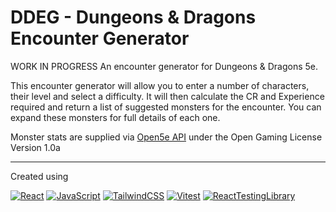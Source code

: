# DDEG - Dungeons & Dragons Encounter Generator

WORK IN PROGRESS
An encounter generator for Dungeons &amp; Dragons 5e.

This encounter generator will allow you to enter a number of characters, their level and select a difficulty. It will then calculate the CR and Experience required and return a list of suggested monsters for the encounter. You can expand these monsters for full details of each one.

Monster stats are supplied via [Open5e API](https://open5e.com/) under the Open Gaming License Version 1.0a
<hr />
Created using
<br />

[![React](https://img.shields.io/badge/React-20232A?style=plastic&logo=react&logoColor=61DAFB)](https://reactjs.org/)
[![JavaScript]( 	https://img.shields.io/badge/JavaScript-20232A?style=plastic&logo=javascript&logoColor=F7DF1E)](https://developer.mozilla.org/en-US/docs/Web/JavaScript)
[![TailwindCSS](https://img.shields.io/badge/Tailwind_CSS-20232A?style=plastic&logo=tailwind-css&logoColor=06B6D4)](https://tailwindcss.com/)
[![Vitest](https://img.shields.io/badge/Vitest-20232A?style=plastic&logo=vitest&logoColor=6E9F18)](https://vitest.dev/)
[![ReactTestingLibrary](https://img.shields.io/badge/RTL-323330?style=plastic&logo=testing-library&logoColor=red)](https://testing-library.com/)
